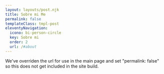 ```yaml
---
layout: layouts/post.njk
title: Sobre mi Me
permalink: false
templateClass: tmpl-post
eleventyNavigation:
  icono: bi-person-circle
  key: Sobre mi
  order: 2
  url: /#about
---
```



We've overriden the url for use in the main page and set "permalink: false" so this does not get included in the site build.

